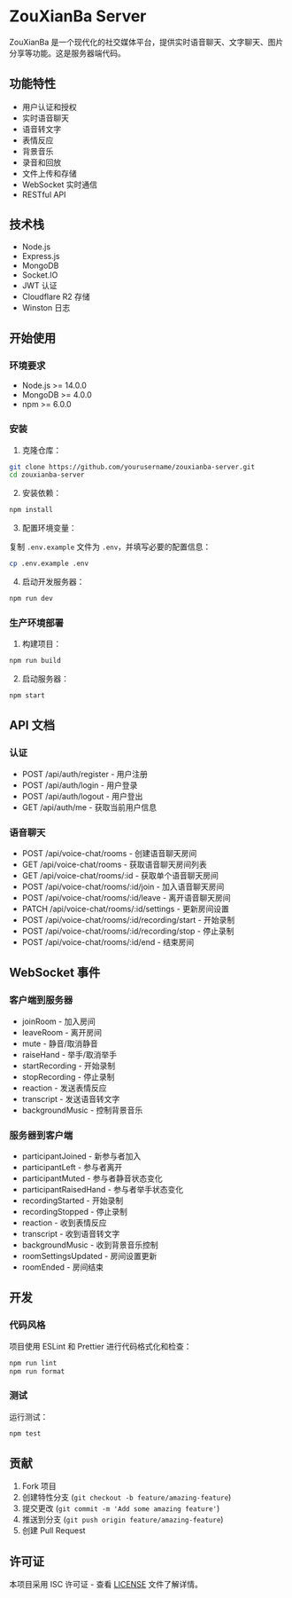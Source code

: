 # ZouXianBa Server

ZouXianBa 是一个现代化的社交媒体平台，提供实时语音聊天、文字聊天、图片分享等功能。这是服务器端代码。

## 功能特性

- 用户认证和授权
- 实时语音聊天
- 语音转文字
- 表情反应
- 背景音乐
- 录音和回放
- 文件上传和存储
- WebSocket 实时通信
- RESTful API

## 技术栈

- Node.js
- Express.js
- MongoDB
- Socket.IO
- JWT 认证
- Cloudflare R2 存储
- Winston 日志

## 开始使用

### 环境要求

- Node.js >= 14.0.0
- MongoDB >= 4.0.0
- npm >= 6.0.0

### 安装

1. 克隆仓库：

```bash
git clone https://github.com/yourusername/zouxianba-server.git
cd zouxianba-server
```

2. 安装依赖：

```bash
npm install
```

3. 配置环境变量：

复制 `.env.example` 文件为 `.env`，并填写必要的配置信息：

```bash
cp .env.example .env
```

4. 启动开发服务器：

```bash
npm run dev
```

### 生产环境部署

1. 构建项目：

```bash
npm run build
```

2. 启动服务器：

```bash
npm start
```

## API 文档

### 认证

- POST /api/auth/register - 用户注册
- POST /api/auth/login - 用户登录
- POST /api/auth/logout - 用户登出
- GET /api/auth/me - 获取当前用户信息

### 语音聊天

- POST /api/voice-chat/rooms - 创建语音聊天房间
- GET /api/voice-chat/rooms - 获取语音聊天房间列表
- GET /api/voice-chat/rooms/:id - 获取单个语音聊天房间
- POST /api/voice-chat/rooms/:id/join - 加入语音聊天房间
- POST /api/voice-chat/rooms/:id/leave - 离开语音聊天房间
- PATCH /api/voice-chat/rooms/:id/settings - 更新房间设置
- POST /api/voice-chat/rooms/:id/recording/start - 开始录制
- POST /api/voice-chat/rooms/:id/recording/stop - 停止录制
- POST /api/voice-chat/rooms/:id/end - 结束房间

## WebSocket 事件

### 客户端到服务器

- joinRoom - 加入房间
- leaveRoom - 离开房间
- mute - 静音/取消静音
- raiseHand - 举手/取消举手
- startRecording - 开始录制
- stopRecording - 停止录制
- reaction - 发送表情反应
- transcript - 发送语音转文字
- backgroundMusic - 控制背景音乐

### 服务器到客户端

- participantJoined - 新参与者加入
- participantLeft - 参与者离开
- participantMuted - 参与者静音状态变化
- participantRaisedHand - 参与者举手状态变化
- recordingStarted - 开始录制
- recordingStopped - 停止录制
- reaction - 收到表情反应
- transcript - 收到语音转文字
- backgroundMusic - 收到背景音乐控制
- roomSettingsUpdated - 房间设置更新
- roomEnded - 房间结束

## 开发

### 代码风格

项目使用 ESLint 和 Prettier 进行代码格式化和检查：

```bash
npm run lint
npm run format
```

### 测试

运行测试：

```bash
npm test
```

## 贡献

1. Fork 项目
2. 创建特性分支 (`git checkout -b feature/amazing-feature`)
3. 提交更改 (`git commit -m 'Add some amazing feature'`)
4. 推送到分支 (`git push origin feature/amazing-feature`)
5. 创建 Pull Request

## 许可证

本项目采用 ISC 许可证 - 查看 [LICENSE](LICENSE) 文件了解详情。 